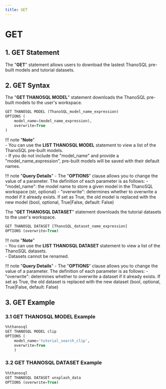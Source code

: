 ```yaml
---
title: GET
---
```


# __GET__

## __1. GET Statement__
The "__GET__" statement allows users to download the lastest ThanoSQL pre-built models and tutorial datasets. 

## __2. GET Syntax__

The "__GET THANOSQL MODEL__" statement downloads the ThanoSQL pre-built models to the user's workspace. 

```sql
GET THANOSQL MODEL (ThanoSQL_model_name_expression)
OPTIONS (
    model_name=(model_name_expression),
    overwrite=True
) 
```

!!! note "__Note__"    
    - You can use the __LIST THANOSQL MODEL__ statement to view a list of the ThanoSQL pre-built models.   
    - If you do not include the "model_name" and provide a "model_name_expression", pre-built models will be saved with their default names. 

!!! note "__Query Details__"
    - The "__OPTIONS__" clause allows you to change the value of a parameter. The definition of each parameter is as follows:
        - "model_name": the model name to store a given model in the ThanoSQL workspace (str, optional)
        - "overwrite": determines whether to overwrite a model if it already exists. If set as True, the old model is replaced with the new model (bool, optional, True|False, default: False)

The "__GET THANOSQL DATASET__" statement downloads the tutorial datasets to the user's workspace. 

```sql
GET THANOSQL DATASET [ThanoSQL_dataset_name_expression]
OPTIONS (overwrite=True)
```

!!! note "__Note__"    
    - You can use the __LIST THANOSQL DATASET__ statement to view a list of the ThanoSQL datasets.  
    - Datasets cannot be renamed.

!!! note "__Query Details__"
    - The "__OPTIONS__" clause allows you to change the value of a parameter. The definition of each parameter is as follows:
        - "overwrite": determines whether to overwrite a dataset if it already exists. If set as True, the old dataset is replaced with the new dataset (bool, optional, True|False, default: False)

## __3. GET Example__ 

### __3.1 GET THANOSQL MODEL Example__

```sql
%%thanosql
GET THANOSQL MODEL clip
OPTIONS (
    model_name='tutorial_search_clip',
    overwrite=True
    )
```

### __3.2 GET THANOSQL DATASET Example__

```sql
%%thanosql
GET THANOSQL DATASET unsplash_data
OPTIONS (overwrite=True)
```
